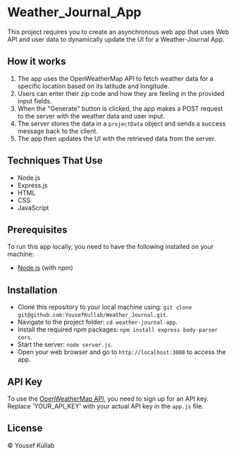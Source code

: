 # Weather_Journal_App
This project requires you to create an asynchronous web app that uses Web API and user data to dynamically update the UI for a Weather-Journal App.

## How it works

1. The app uses the OpenWeatherMap API to fetch weather data for a specific location based on its latitude and longitude.
2. Users can enter their zip code and how they are feeling in the provided input fields.
3. When the "Generate" button is clicked, the app makes a POST request to the server with the weather data and user input.
4. The server stores the data in a `projectData` object and sends a success message back to the client.
5. The app then updates the UI with the retrieved data from the server.

## Techniques That Use

- Node.js
- Express.js
- HTML
- CSS
- JavaScript

## Prerequisites

To run this app locally, you need to have the following installed on your machine:

- [Node.js](https://nodejs.org/en/download) (with npm)

## Installation

- Clone this repository to your local machine using: `git clone git@github.com:YousefKullab/Weather_Journal.git`.
- Navigate to the project folder: `cd weather-journal-app`.
- Install the required npm packages: `npm install express body-parser cors`.
- Start the server: `node server.js`.
- Open your web browser and go to `http://localhost:3000` to access the app.

## API Key

To use the [OpenWeatherMap API](https://openweathermap.org/api), you need to sign up for an API key. Replace 'YOUR_API_KEY' with your actual API key in the `app.js` file.

## License

© Yousef Kullab